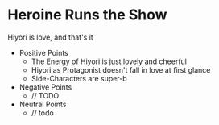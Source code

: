 # Heroine Runs the Show

Hiyori is love, and that's it

- Positive Points
    - The Energy of Hiyori is just lovely and cheerful
    - Hiyori as Protagonist doesn't fall in love at first glance
    - Side-Characters are super-b
- Negative Points
  - // TODO
- Neutral Points
  - // todo
